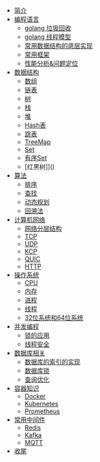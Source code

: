 - [简介](README.md)
- [编程语言]()
    - [golang 垃圾回收](编程语言/golang垃圾回收.md)
    - [golang 线程模型](编程语言/golang线程模型.md)
    - [常用数据结构的底层实现]()
    - [常用框架]()
    - [性能分析&问题定位]()
- [数据结构](数据结构.md)
    - [数组]()
    - [链表]()
    - [树]()
    - [栈]()
    - [堆]()
    - [Hash表]()
    - [跳表]()
    - [TreeMap]()
    - [Set]()
    - [有序Set]()
    - [红黑树]]()
- [算法](数据结构.md)
    - [排序]()
    - [查找]()
    - [动态规划]()
    - [回溯法]()
- [计算机网络]()
    - [网络分层结构]()
    - [TCP](计算机网络/TCP.md)
    - [UDP](计算机网络/UDP.md)
    - [KCP]()
    - [QUIC]()
    - [HTTP](计算机网络/HTTP.md)
- [操作系统]()
    - [CPU]()
    - [内存](操作系统/内存.md)
    - [进程](操作系统/进程.md)
    - [线程](操作系统/线程.md)
    - [32位系统和64位系统]()
- [并发编程]()
    - [锁的应用]()
    - [线程安全]()
- [数据库相关]()
    - [数据库的索引的实现]()
    - [数据库锁]()
    - [查询优化]()
- [容器知识]()
    - [Docker]()
    - [Kubernetes]()
    - [Prometheus]()
- [常用中间件]()
    - [Redis](常用中间件/Redis.md)
    - [Kafka]()
    - [MQTT]()
- [收尾]()
